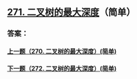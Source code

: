 ## [271. 二叉树的最大深度](https://leetcode-cn.com/problems/merge-two-sorted-lists/)（简单）





### 答案：



#### [上一题（270. 二叉树的最大深度）(简单)](https://github.com/sdwwld/leetCode/blob/master/src/main/java/com/wld/java/leetcode/leetCode0270.md)

#### [下一题（272. 二叉树的最大深度）(简单)](https://github.com/sdwwld/leetCode/blob/master/src/main/java/com/wld/java/leetcode/leetCode0272.md)